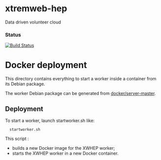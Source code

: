 # xtremweb-hep
Data driven volunteer cloud

### Status
[![Build Status](https://travis-ci.org/lodygens/xtremweb-hep.svg?branch=master)](https://travis-ci.org/lodygens/xtremweb-hep)

Docker deployment
=================

This directory contains everything to start a worker inside a container from its Debian package.

The worker Debian package can be generated from [docker/server-master](../server-master).

## Deployment

To start a worker, launch startworker.sh like:
```
  startworker.sh
```

This script :
- builds a new Docker image for the XWHEP worker;
- starts the XWHEP worker in a new Docker container.

